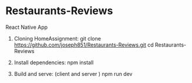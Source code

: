# Restaurants-Reviews

React Native App

1. Cloning HomeAssignment:
    git clone https://github.com/joseph851/Restaurants-Reviews.git
    cd Restaurants-Reviews
  
2. Install dependencies:
    npm install

3. Build and serve: (client and server )
    npm run dev
